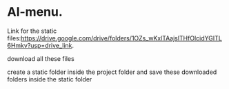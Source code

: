 # AI-menu.

Link for the static files:https://drive.google.com/drive/folders/1OZs_wKxlTAajslTHfOlcidYGITL6Hmkv?usp=drive_link.

download all these files

create a static folder inside the project folder and save these downloaded folders inside the static folder
